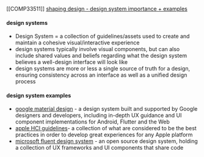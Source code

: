 [[COMP33511]]
[shaping design - design system importance + examples](https://www.editorx.com/shaping-design/article/design-system-examples)

#### design systems
- Design System = a collection of guidelines/assets used to create and maintain a cohesive visual/interactive experience 
- design systems typically involve visual components, but can also include shared values and beliefs regarding what the design system believes a well-design interface will look like
- design systems are more or less a single source of truth for a design, ensuring consistency across an interface as well as a unified design process

#### design system examples
- [google material design](https://m3.material.io/) - a design system built and supported by Google designers and developers, including in-depth UX guidance and UI component implementations for Android, Flutter and the Web
- [apple HCI guidelines](https://developer.apple.com/design/human-interface-guidelines/)- a collection of what are considered to be the best practices in order to develop great experiences for any Apple platform
- [microsoft fluent design system](https://fluent2.microsoft.design/#/) - an open source design system, holding a collection of UX frameworks and UI components that share code